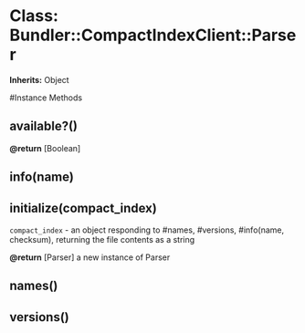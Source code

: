 # Class: Bundler::CompactIndexClient::Parser
**Inherits:** Object
    




#Instance Methods
## available?() [](#method-i-available?)

**@return** [Boolean] 

## info(name) [](#method-i-info)

## initialize(compact_index) [](#method-i-initialize)
`compact_index` - an object responding to #names, #versions, #info(name,
checksum),
    returning the file contents as a string

**@return** [Parser] a new instance of Parser

## names() [](#method-i-names)

## versions() [](#method-i-versions)

